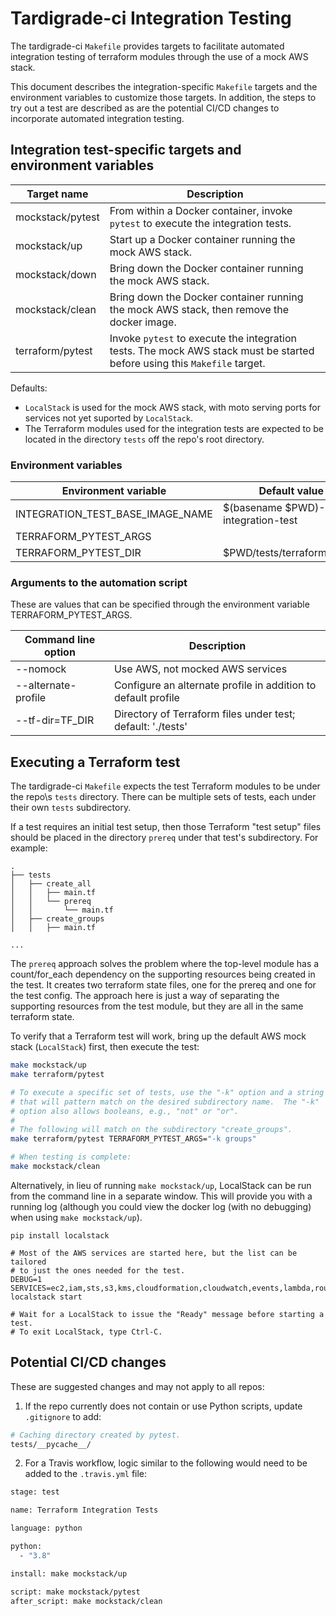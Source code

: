 # Tardigrade-ci Integration Testing

The tardigrade-ci `Makefile` provides targets to facilitate automated 
integration testing of terraform modules through the use of a mock AWS stack.

This document describes the integration-specific `Makefile` targets and
the environment variables to customize those targets.  In addition,
the steps to try out a test are described as are the potential CI/CD
changes to incorporate automated integration testing.

## Integration test-specific targets and environment variables

| Target name      | Description |
| ---------------- | ------------------------------------------ |
| mockstack/pytest | From within a Docker container, invoke `pytest` to execute the integration tests. |
| mockstack/up     | Start up a Docker container running the mock AWS stack. |
| mockstack/down   | Bring down the Docker container running the mock AWS stack. |
| mockstack/clean  | Bring down the Docker container running the mock AWS stack, then remove the docker image. |
| terraform/pytest | Invoke `pytest` to execute the integration tests. The mock AWS stack must be started before using this `Makefile` target. |

Defaults:

* `LocalStack` is used for the mock AWS stack, with moto serving ports for 
services not yet suported by `LocalStack`.
* The Terraform modules used for the integration tests are expected to
be located in the directory `tests` off the repo\'s root directory.

### Environment variables

| Environment variable             | Default value |
| -------------------------------- | --------------------------------------- |
| INTEGRATION_TEST_BASE_IMAGE_NAME | $(basename $PWD)-integration-test |
| TERRAFORM_PYTEST_ARGS            | |
| TERRAFORM_PYTEST_DIR             | $PWD/tests/terraform/pytest |

### Arguments to the automation script

These are values that can be specified through the environment variable
TERRAFORM_PYTEST_ARGS.

| Command line option | Description |
| ------------------- | ----------------------------------------------- |
| --nomock            | Use AWS, not mocked AWS services |
| --alternate-profile | Configure an alternate profile in addition to default profile |
| --tf-dir=TF_DIR     | Directory of Terraform files under test; default: './tests' |

## Executing a Terraform test

The tardigrade-ci `Makefile` expects the test Terraform modules to be under
the repo\s `tests` directory.  There can be multiple sets of tests, each
under their own `tests` subdirectory.

If a test requires an initial test setup, then those Terraform "test setup"
files should be placed in the directory `prereq` under that test\'s
subdirectory.  For example:

```
.
├── tests
│   ├── create_all
│   │   ├── main.tf
│   │   └── prereq
│   │       └── main.tf
│   ├── create_groups
│   │   ├── main.tf

...
```

The `prereq` approach solves the problem where the top-level module has a
count/for_each dependency on the supporting resources being created in
the test.  It creates two terraform state files, one for the prereq and
one for the test config. The approach here is just a way of separating
the supporting resources from the test module, but they are all in the
same terraform state.

To verify that a Terraform test will work, bring up the default AWS mock
stack (`LocalStack`) first, then execute the test:

```bash
make mockstack/up
make terraform/pytest

# To execute a specific set of tests, use the "-k" option and a string
# that will pattern match on the desired subdirectory name.  The "-k"
# option also allows booleans, e.g., "not" or "or".
#
# The following will match on the subdirectory "create_groups".
make terraform/pytest TERRAFORM_PYTEST_ARGS="-k groups"

# When testing is complete:
make mockstack/clean
```

Alternatively, in lieu of running `make mockstack/up`, LocalStack can be
run from the command line in a separate window. This will provide you with
a running log (although you could view the docker log (with no debugging)
when using `make mockstack/up`).

```
pip install localstack

# Most of the AWS services are started here, but the list can be tailored
# to just the ones needed for the test.
DEBUG=1 SERVICES=ec2,iam,sts,s3,kms,cloudformation,cloudwatch,events,lambda,route53,ssm,sns,sqs,glue,dynamodb localstack start

# Wait for a LocalStack to issue the "Ready" message before starting a test.
# To exit LocalStack, type Ctrl-C.
```

## Potential CI/CD changes 

These are suggested changes and may not apply to all repos:

1.  If the repo currently does not contain or use Python scripts,
    update `.gitignore` to add:

```bash
# Caching directory created by pytest.
tests/__pycache__/
```

2.  For a Travis workflow, logic similar to the following would
    need to be added to the `.travis.yml` file:

```bash
stage: test

name: Terraform Integration Tests

language: python

python:
  - "3.8"

install: make mockstack/up

script: make mockstack/pytest
after_script: make mockstack/clean
```
